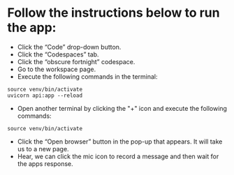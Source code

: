 # Follow the instructions below to run the app:
- Click the “Code” drop-down button.
- Click the “Codespaces” tab.
- Click the “obscure fortnight” codespace.
- Go to the workspace page.
- Execute the following commands in the terminal:
```
source venv/bin/activate
uvicorn api:app --reload
```
- Open another terminal by clicking the "+" icon and execute the following commands:
```
source venv/bin/activate

```
- Click the “Open browser” button in the pop-up that appears. It will take us to a new page.
- Hear, we can click the mic icon to record a message and then wait for the apps response.
